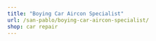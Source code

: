 ```yaml
---
title: "Boying Car Aircon Specialist"
url: /san-pablo/boying-car-aircon-specialist/
shop: car repair
---
```

